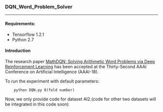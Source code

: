 ### DQN_Word_Problem_Solver

---

#### Requirements:

- Tensorflow 1.2.1
- Python 2.7

#### Introduction

The research paper [MathDQN: Solving Arithmetic Word Problems via Deep Reinforcement Learning]() has been accepted at the Thirty-Second AAAI Conference on Artificial Intelligence (AAAI-18).

To run the experiment with default parameters:

```
    python DQN.py 0(fold number)
```

Now, we only provide code for dataset AI2.(code for other two datasets will be integrated in this code soon)
